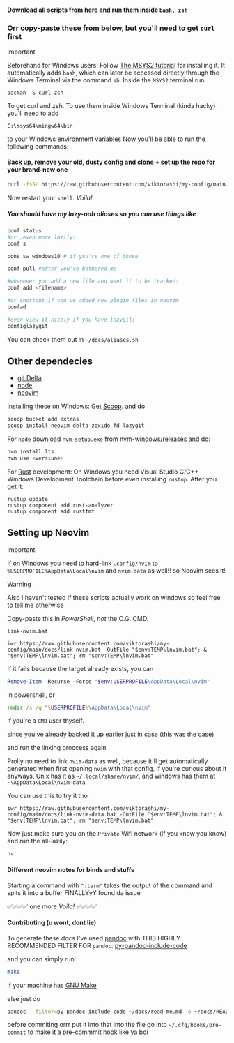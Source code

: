 #### Download all scripts from [here](https://download-directory.github.io/?url=https%3A%2F%2Fgithub.com%2Fviktorashi%2Fmy-config%2Ftree%2Fmain%2Fdocs) and run them inside `bash, zsh`

### Orr copy-paste these from below, but you'll need to get `curl` first

> [!IMPORTANT]
> Beforehand for Windows users!
> Follow [The MSYS2 tutorial](https://www.msys2.org) for installing it.
> It automatically adds `bash`, which can later be accessed directly through the Windows Terminal via the command `sh`.
> Inside the `MSYS2` terminal run

```
pacman -S curl zsh
```

To get curl and zsh.
To use them inside Windows Terminal (kinda hacky) you'll need to add

```
C:\msys64\mingw64\bin
```

to your Windows environment variables
Now you'll be able to run the following commands:

#### Back up, remove your old, dusty config and clone + set up the repo for your brand-new one

```bash
curl -fsSL https://raw.githubusercontent.com/viktorashi/my-config/main/docs/backup-remove-and-clone.sh | sh
```

Now restart your `shell`. _Voila!_

##### You should have my lazy-aah aliases so you can use things like

```bash
conf status
#or ,even more lazily:
conf s

cons sw windows10 # if you're one of those

conf pull #after you've bothered me

#whenever you add a new file and want it to be tracked:
conf add <filename>

#or shortcut if you've added new plugin files in neovim
confad

#even view it nicely if you have lazygit:
configlazygit
```

You can check them out in `~/docs/aliases.sh`

## Other dependecies

- [git Delta](https://dandavison.github.io/delta/installation.html)
- [node](https://docs.npmjs.com/downloading-and-installing-node-js-and-npm)
- [neovim](https://neovim.io)

Installing these on Windows:
Get [Scoop](https://scoop.sh).
and do

```sh
scoop bucket add extras
scoop install neovim delta zoxide fd lazygit

```

For `node` download `nvm-setup.exe` from [nvm-windows/releases](https://github.com/coreybutler/nvm-windows/releases) and do:

```sh
nvm install lts
nvm use <versiune>
```

For [Rust](https://www.rust-lang.org) development:
On Windows you need Visual Studio C/C++ Windows Development Toolchain before even installing `rustup`. After you get it:

```
rustup update
rustup component add rust-analyzer
rustup component add rustfmt
```

## Setting up Neovim

> [!IMPORTANT]
> If on Windows you need to hard-link `.config/nvim` to
> `%USERPROFILE%AppData\Local\nvim` and `nvim-data` as well!! so Neovim
> sees it!

> [!WARNING]
> Also I haven't tested if these scripts actually work on windows so feel
> free to tell me otherwise

Copy-paste this in _PowerShell_, _not_ the O.G. CMD.

`link-nvim.bat`

```
iwr https://raw.githubusercontent.com/viktorashi/my-config/main/docs/link-nvim.bat -OutFile "$env:TEMP\lnvim.bat"; & "$env:TEMP\lnvim.bat"; rm "$env:TEMP\lnvim.bat"
```

If it fails because the target already exists, you can

```powershell
Remove-Item -Recurse -Force "$env:USERPROFILE\AppData\Local\nvim"
```

in powershell, or

```cmd
rmdir /s /q "%USERPROFILE%\AppData\Local\nvim"
```

if you're a `CMD` user thyself.

since you've already backed it up earlier just in case (this was the case)

and run the linking proccess again

Prolly no need to link `nvim-data` as well, because it'll get automatically
generated when first opening `nvim` with that config. If you're curious
about it anyways, Unix has it as `~/.local/share/nvim/`, and windows has
them at `~\AppData\Local\nvim-data`

You can use this to try it tho

```
iwr https://raw.githubusercontent.com/viktorashi/my-config/main/docs/link-nvim-data.bat -OutFile "$env:TEMP\lnvim.bat"; & "$env:TEMP\lnvim.bat"; rm "$env:TEMP\lnvim.bat"
```

Now just make sure you on the `Private` Wifi network (if you know you know) and run the all-lazily:

```sh
nv
```

#### Different neovim notes for binds and stuffs

Starting a command with `":term"` takes the output of the command and spits it into a buffer
FINALLYyY found da issue

✅✅✅✅ one more _Voila!_ ✅✅✅✅

#### Contributing (u wont, dont lie)

To generate these docs I've used [pandoc](https://pandoc.org) with THIS
HIGHLY RECOMMENDED FILTER FOR `pandoc`:
[py-pandoc-include-code](https://github.com/veneres/py-pandoc-include-code)

and you can simply run:

```bash
make
```

if your machine has [GNU Make](https://www.gnu.org/software/make)

else just do

```bash
pandoc --filter=py-pandoc-include-code ~/docs/read-me.md -o ~/docs/README.md
```

before commiting orrr put it into that into the file go into
`~/.cfg/hooks/pre-commit` to make it a pre-commmit hook like ya boi
